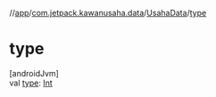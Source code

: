 //[app](../../../index.md)/[com.jetpack.kawanusaha.data](../index.md)/[UsahaData](index.md)/[type](type.md)

# type

[androidJvm]\
val [type](type.md): [Int](https://kotlinlang.org/api/latest/jvm/stdlib/kotlin/-int/index.html)
